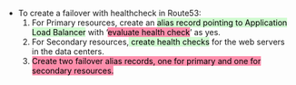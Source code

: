 - To create a failover with healthcheck in Route53:
	1. For Primary resources, create an <mark style="background: #BBFABBA6;">alias record pointing to Application Load Balancer</mark> with ‘<mark style="background: #FF5582A6;">evaluate health check</mark>’ as yes.
	2. For Secondary resources,<mark style="background: #BBFABBA6;"> create health checks</mark> for the web servers in the data centers.
	3. <mark style="background: #FF5582A6;">Create two failover alias records, one for primary and one for secondary resources.</mark>

